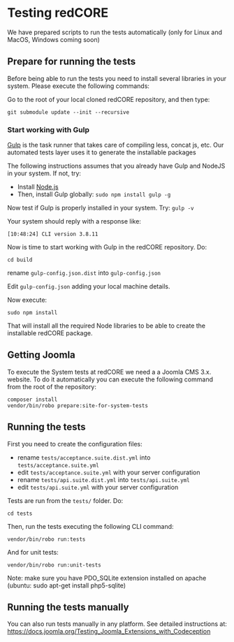 Testing redCORE
==========

We have prepared scripts to run the tests automatically (only for Linux and MacOS, Windows coming soon)

## Prepare for running the tests
Before being able to run the tests you need to install several libraries in your system. Please execute the following commands:

Go to the root of your local cloned redCORE repository, and then type:

```
git submodule update --init --recursive
```

### Start working with Gulp

[Gulp](http://gulpjs.com/) is the task runner that takes care of compiling less, concat js, etc. Our automated tests layer uses it to generate the installable packages

The following instructions assumes that you already have Gulp and NodeJS in your system. If not, try:

- Install [Node.js](https://nodejs.org/)
- Then, install Gulp globally: `sudo npm install gulp -g`

Now test if Gulp is properly installed in your system. Try: `gulp -v`

Your system should reply with a response like: 

```
[10:48:24] CLI version 3.8.11
```

Now is time to start working with Gulp in the redCORE repository. Do:

```
cd build
```

rename `gulp-config.json.dist` into `gulp-config.json`

Edit `gulp-config.json` adding your local machine details.

Now execute: 

```
sudo npm install
```

That will install all the required Node libraries to be able to create the installable redCORE package.


## Getting Joomla

To execute the System tests at redCORE we need a a Joomla CMS 3.x. website. 
To do it automatically you can execute the following command from the root of the repository:

```
composer install
vendor/bin/robo prepare:site-for-system-tests
```

## Running the tests

First you need to create the configuration files:

- rename `tests/acceptance.suite.dist.yml` into `tests/acceptance.suite.yml`
- edit `tests/acceptance.suite.yml` with your server configuration
- rename `tests/api.suite.dist.yml` into `tests/api.suite.yml`
- edit `tests/api.suite.yml` with your server configuration

Tests are run from the `tests/` folder. Do:

`cd tests`

Then, run the tests executing the following CLI command:

```
vendor/bin/robo run:tests
```

And for unit tests:
```
vendor/bin/robo run:unit-tests
```
Note: make sure you have PDO_SQLite extension installed on apache (ubuntu: sudo apt-get install php5-sqlite)

## Running the tests manually
You can also run tests manually in any platform. See detailed instructions at: https://docs.joomla.org/Testing_Joomla_Extensions_with_Codeception
